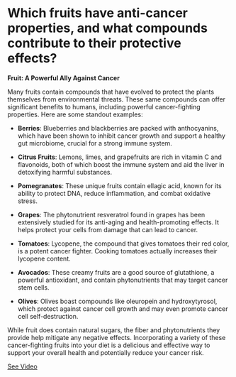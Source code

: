 # Which fruits have anti-cancer properties, and what compounds contribute to their protective effects?

**Fruit: A Powerful Ally Against Cancer**

Many fruits contain compounds that have evolved to protect the plants themselves from environmental threats. These same compounds can offer significant benefits to humans, including powerful cancer-fighting properties. Here are some standout examples:

- **Berries**: Blueberries and blackberries are packed with anthocyanins, which have been shown to inhibit cancer growth and support a healthy gut microbiome, crucial for a strong immune system.

- **Citrus Fruits**: Lemons, limes, and grapefruits are rich in vitamin C and flavonoids, both of which boost the immune system and aid the liver in detoxifying harmful substances.

- **Pomegranates**: These unique fruits contain ellagic acid, known for its ability to protect DNA, reduce inflammation, and combat oxidative stress.

- **Grapes**: The phytonutrient resveratrol found in grapes has been extensively studied for its anti-aging and health-promoting effects. It helps protect your cells from damage that can lead to cancer.

- **Tomatoes**: Lycopene, the compound that gives tomatoes their red color, is a potent cancer fighter. Cooking tomatoes actually increases their lycopene content.

- **Avocados**: These creamy fruits are a good source of glutathione, a powerful antioxidant, and contain phytonutrients that may target cancer stem cells.

- **Olives**: Olives boast compounds like oleuropein and hydroxytyrosol, which protect against cancer cell growth and may even promote cancer cell self-destruction.

While fruit does contain natural sugars, the fiber and phytonutrients they provide help mitigate any negative effects. Incorporating a variety of these cancer-fighting fruits into your diet is a delicious and effective way to support your overall health and potentially reduce your cancer risk.

 [See Video](https://www.youtube.com/embed/xVgfijICfrI)